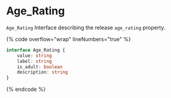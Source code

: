 # Age\_Rating

`Age_Rating` Interface describing the release `age_rating` property.

{% code overflow="wrap" lineNumbers="true" %}
```typescript
interface Age_Rating {
	value: string
	label: string
	is_adult: boolean
	description: string
}
```
{% endcode %}
